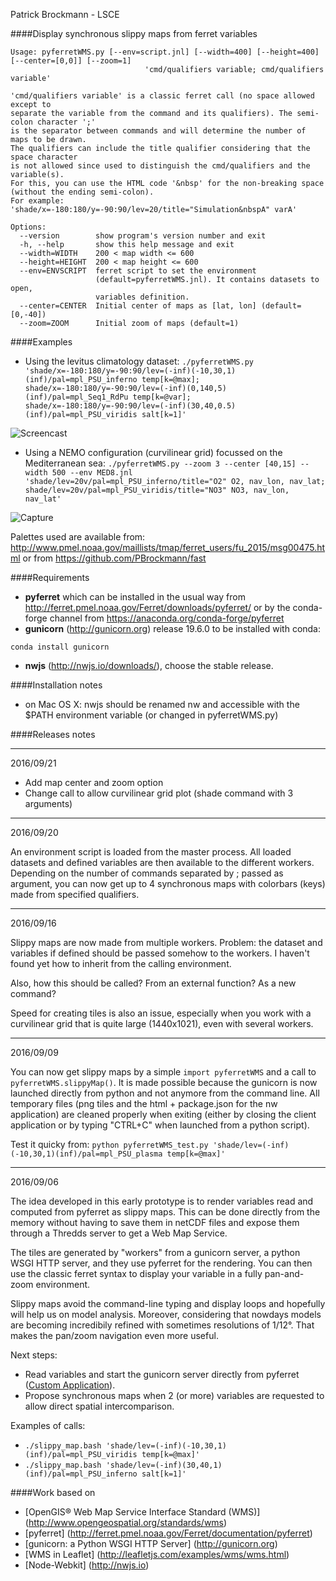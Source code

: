 
Patrick Brockmann - LSCE

####Display synchronous slippy maps from ferret variables

```
Usage: pyferretWMS.py [--env=script.jnl] [--width=400] [--height=400] [--center=[0,0]] [--zoom=1]
                              'cmd/qualifiers variable; cmd/qualifiers variable'

'cmd/qualifiers variable' is a classic ferret call (no space allowed except to
separate the variable from the command and its qualifiers). The semi-colon character ';'
is the separator between commands and will determine the number of maps to be drawn.
The qualifiers can include the title qualifier considering that the space character
is not allowed since used to distinguish the cmd/qualifiers and the variable(s).
For this, you can use the HTML code '&nbsp' for the non-breaking space (without the ending semi-colon).
For example: 'shade/x=-180:180/y=-90:90/lev=20/title="Simulation&nbspA" varA'

Options:
  --version        show program's version number and exit
  -h, --help       show this help message and exit
  --width=WIDTH    200 < map width <= 600
  --height=HEIGHT  200 < map height <= 600
  --env=ENVSCRIPT  ferret script to set the environment
                   (default=pyferretWMS.jnl). It contains datasets to open,
                   variables definition.
  --center=CENTER  Initial center of maps as [lat, lon] (default=[0,-40])
  --zoom=ZOOM      Initial zoom of maps (default=1)
```

####Examples
* Using the levitus climatology dataset:
```./pyferretWMS.py 'shade/x=-180:180/y=-90:90/lev=(-inf)(-10,30,1)(inf)/pal=mpl_PSU_inferno temp[k=@max]; shade/x=-180:180/y=-90:90/lev=(-inf)(0,140,5)(inf)/pal=mpl_Seq1_RdPu temp[k=@var]; shade/x=-180:180/y=-90:90/lev=(-inf)(30,40,0.5)(inf)/pal=mpl_PSU_viridis salt[k=1]'```

![Screencast](https://github.com/PBrockmann/wms-pyferret/raw/master/screencast.gif)

* Using a NEMO configuration (curvilinear grid) focussed on the Mediterranean sea:
```./pyferretWMS.py --zoom 3 --center [40,15] --width 500 --env MED8.jnl 'shade/lev=20v/pal=mpl_PSU_inferno/title="O2" O2, nav_lon, nav_lat; shade/lev=20v/pal=mpl_PSU_viridis/title="NO3" NO3, nav_lon, nav_lat'```

![Capture](https://github.com/PBrockmann/wms-pyferret/raw/master/capture.png)

Palettes used are available from: http://www.pmel.noaa.gov/maillists/tmap/ferret_users/fu_2015/msg00475.html
or from https://github.com/PBrockmann/fast

####Requirements
* **pyferret** which can be installed in the usual way from http://ferret.pmel.noaa.gov/Ferret/downloads/pyferret/
or by the conda-forge channel from https://anaconda.org/conda-forge/pyferret
* **gunicorn** (http://gunicorn.org) release 19.6.0 to be installed with conda:
```
conda install gunicorn
```
* **nwjs** (http://nwjs.io/downloads/), choose the stable release.

####Installation notes
* on Mac OS X: nwjs should be renamed nw and accessible with the $PATH environment variable (or changed in pyferretWMS.py)

####Releases notes
<hr>
2016/09/21

* Add map center and zoom option
* Change call to allow curvilinear grid plot (shade command with 3 arguments) 


<hr>
2016/09/20

An environment script is loaded from the master process. All loaded datasets and defined variables are
then available to the different workers.
Depending on the number of commands separated by ; passed as argument, you can now get up to 4 synchronous maps
with colorbars (keys) made from specified qualifiers.

<hr>
2016/09/16

Slippy maps are now made from multiple workers. Problem: the dataset and variables if defined
should be passed somehow to the workers. I haven't found yet how to inherit from the calling
environment.

Also, how this should be called? From an external function? As a new command?

Speed for creating tiles is also an issue, especially when you work with a curvilinear grid that is quite large
(1440x1021), even with several workers.

<hr>
2016/09/09

You can now get slippy maps by a simple ```import pyferretWMS``` and a call to ```pyferretWMS.slippyMap()```.
It is made possible because the gunicorn is now launched directly from python and not anymore from the command line. 
All temporary files (png tiles and the html + package.json for the nw application)
are cleaned properly when exiting (either by closing the client application or by typing "CTRL+C" when launched from a python script).

Test it quicky from:
```python pyferretWMS_test.py 'shade/lev=(-inf)(-10,30,1)(inf)/pal=mpl_PSU_plasma temp[k=@max]'```

<hr>
2016/09/06

The idea developed in this early prototype is to render variables read and computed from pyferret as slippy maps.
This can be done directly from the memory without having to save them in netCDF files 
and expose them through a Thredds server to get a Web Map Service.

The tiles are generated by "workers" from a gunicorn server, a python WSGI HTTP server,
and they use pyferret for the rendering. You can then use the classic ferret syntax to display
your variable in a fully pan-and-zoom environment.

Slippy maps avoid the command-line typing and display loops and hopefully will help us on model analysis. 
Moreover, considering that nowdays models are becoming incredibily refined with sometimes resolutions of 1/12°.
That makes the pan/zoom navigation even more useful.

Next steps:
- Read variables and start the gunicorn server directly from pyferret ([Custom Application](http://docs.gunicorn.org/en/stable/custom.html)).
- Propose synchronous maps when 2 (or more) variables are requested to allow direct spatial intercomparison.

Examples of calls:
- ```./slippy_map.bash 'shade/lev=(-inf)(-10,30,1)(inf)/pal=mpl_PSU_viridis temp[k=@max]'```
- ```./slippy_map.bash 'shade/lev=(-inf)(30,40,1)(inf)/pal=mpl_PSU_inferno salt[k=1]'```

####Work based on
- [OpenGIS® Web Map Service Interface Standard (WMS)] (http://www.opengeospatial.org/standards/wms)
- [pyferret] (http://ferret.pmel.noaa.gov/Ferret/documentation/pyferret)
- [gunicorn: a Python WSGI HTTP Server] (http://gunicorn.org)
- [WMS in Leaflet] (http://leafletjs.com/examples/wms/wms.html)
- [Node-Webkit] (http://nwjs.io)
